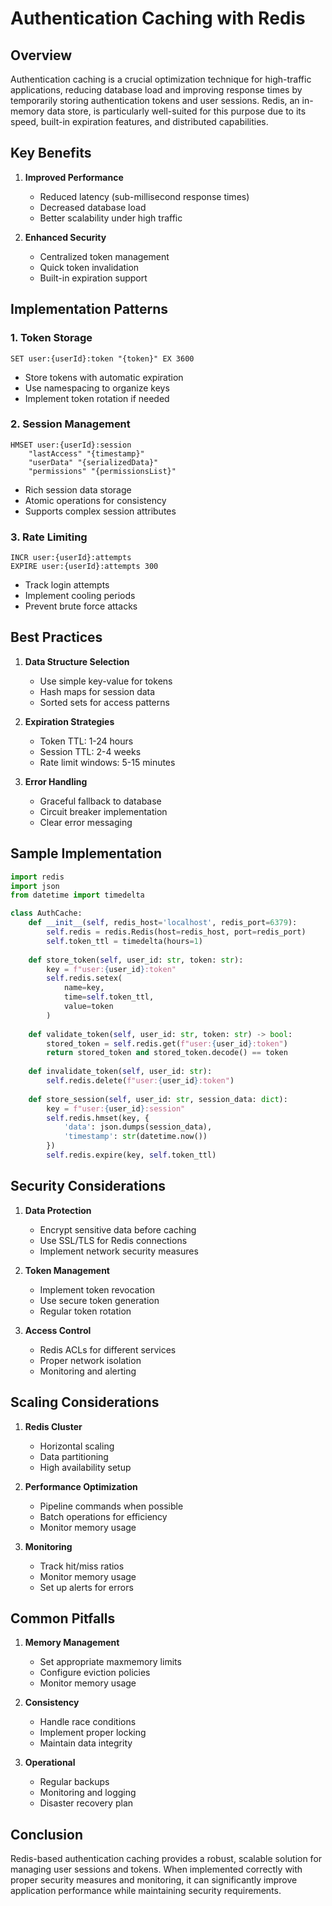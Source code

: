 # Authentication Caching with Redis
## Overview
Authentication caching is a crucial optimization technique for high-traffic applications, reducing database load and improving response times by temporarily storing authentication tokens and user sessions. Redis, an in-memory data store, is particularly well-suited for this purpose due to its speed, built-in expiration features, and distributed capabilities.

## Key Benefits
1. **Improved Performance**
   - Reduced latency (sub-millisecond response times)
   - Decreased database load
   - Better scalability under high traffic

2. **Enhanced Security**
   - Centralized token management
   - Quick token invalidation
   - Built-in expiration support

## Implementation Patterns

### 1. Token Storage
```
SET user:{userId}:token "{token}" EX 3600
```
- Store tokens with automatic expiration
- Use namespacing to organize keys
- Implement token rotation if needed

### 2. Session Management
```
HMSET user:{userId}:session 
    "lastAccess" "{timestamp}"
    "userData" "{serializedData}"
    "permissions" "{permissionsList}"
```
- Rich session data storage
- Atomic operations for consistency
- Supports complex session attributes

### 3. Rate Limiting
```
INCR user:{userId}:attempts
EXPIRE user:{userId}:attempts 300
```
- Track login attempts
- Implement cooling periods
- Prevent brute force attacks

## Best Practices

1. **Data Structure Selection**
   - Use simple key-value for tokens
   - Hash maps for session data
   - Sorted sets for access patterns

2. **Expiration Strategies**
   - Token TTL: 1-24 hours
   - Session TTL: 2-4 weeks
   - Rate limit windows: 5-15 minutes

3. **Error Handling**
   - Graceful fallback to database
   - Circuit breaker implementation
   - Clear error messaging

## Sample Implementation

```python
import redis
import json
from datetime import timedelta

class AuthCache:
    def __init__(self, redis_host='localhost', redis_port=6379):
        self.redis = redis.Redis(host=redis_host, port=redis_port)
        self.token_ttl = timedelta(hours=1)
    
    def store_token(self, user_id: str, token: str):
        key = f"user:{user_id}:token"
        self.redis.setex(
            name=key,
            time=self.token_ttl,
            value=token
        )
    
    def validate_token(self, user_id: str, token: str) -> bool:
        stored_token = self.redis.get(f"user:{user_id}:token")
        return stored_token and stored_token.decode() == token
    
    def invalidate_token(self, user_id: str):
        self.redis.delete(f"user:{user_id}:token")
    
    def store_session(self, user_id: str, session_data: dict):
        key = f"user:{user_id}:session"
        self.redis.hmset(key, {
            'data': json.dumps(session_data),
            'timestamp': str(datetime.now())
        })
        self.redis.expire(key, self.token_ttl)
```

## Security Considerations

1. **Data Protection**
   - Encrypt sensitive data before caching
   - Use SSL/TLS for Redis connections
   - Implement network security measures

2. **Token Management**
   - Implement token revocation
   - Use secure token generation
   - Regular token rotation

3. **Access Control**
   - Redis ACLs for different services
   - Proper network isolation
   - Monitoring and alerting

## Scaling Considerations

1. **Redis Cluster**
   - Horizontal scaling
   - Data partitioning
   - High availability setup

2. **Performance Optimization**
   - Pipeline commands when possible
   - Batch operations for efficiency
   - Monitor memory usage

3. **Monitoring**
   - Track hit/miss ratios
   - Monitor memory usage
   - Set up alerts for errors

## Common Pitfalls

1. **Memory Management**
   - Set appropriate maxmemory limits
   - Configure eviction policies
   - Monitor memory usage

2. **Consistency**
   - Handle race conditions
   - Implement proper locking
   - Maintain data integrity

3. **Operational**
   - Regular backups
   - Monitoring and logging
   - Disaster recovery plan

## Conclusion
Redis-based authentication caching provides a robust, scalable solution for managing user sessions and tokens. When implemented correctly with proper security measures and monitoring, it can significantly improve application performance while maintaining security requirements.
